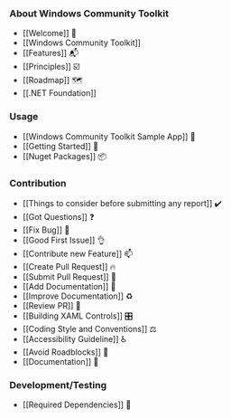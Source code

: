 ### About Windows Community Toolkit

* [[Welcome]] 🙏
* [[Windows Community Toolkit]]
* [[Features]] 📬
* [[Principles]] ☑️
* [[Roadmap]] 🗺
* [[.NET Foundation]]

### Usage

* [[Windows Community Toolkit Sample App]] 📱
* [[Getting Started]] 🙌
* [[Nuget Packages]] 📦

### Contribution

* [[Things to consider before submitting any report]] ✔️
* [[Got Questions]] ❓
* [[Fix Bug]] 🐛
* [[Good First Issue]] 👌
* [[Contribute new Feature]] 📫
* [[Create Pull Request]] 🔥
* [[Submit Pull Request]] 🚀
* [[Add Documentation]] 📝
* [[Improve Documentation]] ♻️
* [[Review PR]] 📖
* [[Building XAML Controls]] 🎛
* [[Coding Style and Conventions]] ⚖
* [[Accessibility Guideline]] ♿
* [[Avoid Roadblocks]] 🚧
* [[Documentation]] 📃

### Development/Testing

* [[Required Dependencies]] 📌